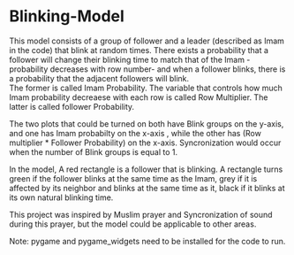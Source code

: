 # Blinking-Model
This model consists of a group of follower and a leader (described as Imam in the code) that blink at random times. 
There exists a probability that a follower will change their blinking time to match that of the Imam - probability decreases with row number- 
and when a follower blinks, there is a probability that the adjacent followers will blink.  
The former is called Imam Probability. The variable that controls how much Imam probability decreaese with each row is called Row Multiplier.
The latter is called follower Probability.

The two plots that could be turned on both have Blink groups on the y-axis, and one has Imam probabilty on the x-axis , while the other 
has (Row multiplier * Follower Probability) on the x-axis. Syncronization would occur when the number of Blink groups is equal to 1. 

In the model, A red rectangle is a follower that is blinking. A rectangle turns green if the follower blinks at the same time as the Imam, grey if it is affected by its neighbor and blinks at the same time as it, black if it blinks at its own natural blinking time. 

This project was inspired by Muslim prayer and Syncronization of sound during this prayer, but the model could be applicable to other areas.

Note: pygame and pygame_widgets need to be installed for the code to run.


